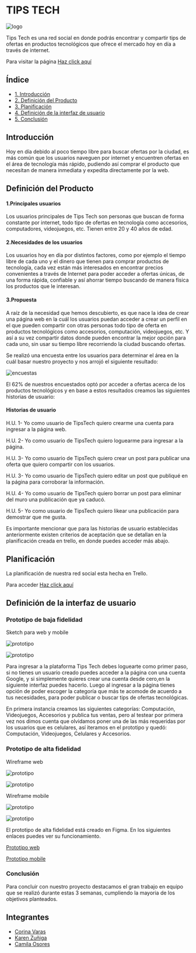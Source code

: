 # TIPS TECH

![logo](./src/img/logo.png "logo")

Tips Tech es una red social en donde podrás encontrar y compartir tips de ofertas en productos tecnológicos que ofrece el mercado hoy en día a través de internet.

Para visitar la página [Haz click aquí](https://tipstech-c6fe7.firebaseapp.com/#/Inicio)

## Índice

* [1. Introducción](##Introducción)
* [2. Definición del Producto](##Definición-del-Producto)
* [3. Planificación](##Planificación)
* [4. Definición de la interfaz de usuario](##Definición-de-la-interfaz-de-usuario)
* [5. Conclusión](##Conclusión)


## Introducción

Hoy en día debido al poco tiempo libre para buscar ofertas por la ciudad, es más común que los usuarios naveguen por internet y encuentren ofertas en el área de tecnología más rápido, pudiendo así comprar el producto que necesitan de manera inmediata y expedita directamente por la web.


## Definición del Producto

#### 1.Principales usuarios

Los usuarios principales de Tips Tech son personas que buscan de forma constante por internet, todo tipo de ofertas en tecnología como accesorios, computadores, videojuegos, etc.
Tienen entre 20 y 40 años de edad.

#### 2.Necesidades de los usuarios

Los usuarios hoy en día por distintos factores, como por ejemplo el tiempo libre de cada uno y el dinero que tienen para comprar productos de tecnología, cada vez están más interesados en encontrar precios convenientes a través de Internet para poder acceder a ofertas únicas, de una forma rápida, confiable y así ahorrar tiempo buscando de manera física los productos que le interesan.

#### 3.Propuesta

A raíz de la necesidad que hemos descubierto, es que nace la idea de crear una página web en la cuál los usuarios puedan acceder a crear un perfil en el que pueden compartir con otras personas todo tipo de oferta en productos tecnológicos como accesorios, computación, videojuegos, etc. Y así a su vez compartir datos donde pueden encontrar la mejor opción para cada uno, sin usar su tiempo libre recorriendo la ciudad buscando ofertas.

Se realizó una encuesta entre los usuarios para determinar el área en la cuál basar nuestro proyecto y nos arrojó el siguiente resultado:

![encuestas](./src/img/encuestas.jpeg "encuestas")

El 62% de nuestros encuestados optó por acceder a ofertas acerca de los productos tecnológicos y en base a estos resultados creamos las siguientes historias de usuario:


#### Historias de usuario

H.U. 1- Yo como usuario de TipsTech quiero crearme una cuenta para ingresar a la página web.

H.U. 2- Yo como usuario de TipsTech quiero loguearme para ingresar a la página.

H.U. 3- Yo como usuario de TipsTech quiero crear un post para publicar una oferta que quiero compartir con los usuarios.

H.U. 3- Yo como usuario de TipsTech quiero editar un post que publiqué en la página para corroborar la información.

H.U. 4- Yo como usuario de TipsTech quiero borrar un post para eliminar del muro una publicación que ya caducó.

H.U. 5- Yo como usuario de TipsTech quiero likear una publicación para demostrar que me gusta.

Es importante mencionar que para las historias de usuario establecidas anteriormente existen criterios de aceptación que se detallan en la planificación creada en trello, en donde puedes acceder más abajo.


## Planificación

La planificación de nuestra red social esta hecha en Trello.

Para acceder [Haz click aquí](https://trello.com/b/5MmBVhKp/red-social)


## Definición de la interfaz de usuario

### Prototipo de baja fidelidad

Sketch para web y mobile

![prototipo](./src/img/protobaja1.png "prototipobaja1")

![prototipo](./src/img/protobaja2.png "prototipobaja2")

Para ingresar a la plataforma Tips Tech debes loguearte como primer paso, si no tienes un usuario creado puedes acceder a la página con una cuenta Google, y si simplemente quieres crear una cuenta desde cero,en la siguiente interfaz puedes hacerlo.
Luego al ingresar a la página tienes opción de poder escoger la categoría que más te acomode de acuerdo a tus necesidades, para poder publicar o buscar tips de ofertas tecnológicas.

En primera instancia creamos las siguientes categorías: Computación, Videojuegos, Accesorios y publica tus ventas, pero al testear por primera vez nos dimos cuenta que olvidamos poner una de las más requeridas por los usuarios que es celulares, así iteramos en el prototipo y quedó: Computación, Videojuegos, Celulares y Accesorios.

### Prototipo de alta fidelidad

Wireframe web

![prototipo](./src/img/prototipoalta1.png "prototipoalta1")

![prototipo](./src/img/prototipoalta2.png "prototipoalta2")

Wireframe mobile

![prototipo](./src/img/prototipoalta3.png "prototipoalta3")

![prototipo](./src/img/prototipoalta4.png "prototipoalta4")

El prototipo de alta fidelidad está creado en Figma. En los siguientes enlaces puedes ver su funcionamiento.

[Prototipo web](https://www.figma.com/proto/sAK3FXb7qdnNlQzb8whgww/Tips-tech-web?node-id=5%3A2&scaling=scale-down)

[Prototipo mobile](https://www.figma.com/proto/ukCrXNdipeTM81s8LWovGJ/Tips-Tech-mobile?node-id=1%3A2&scaling=scale-down)


### Conclusión

Para concluir con nuestro proyecto destacamos el gran trabajo en equipo que se realizó durante estas 3 semanas, cumpliendo la mayoria de los objetivos planteados.


## Integrantes

* [Corina Varas](https://github.com/CorinaVaras)
* [Karen Zuñiga](https://github.com/kaarenzu)
* [Camila Osores](https://github.com/camila-osores)
